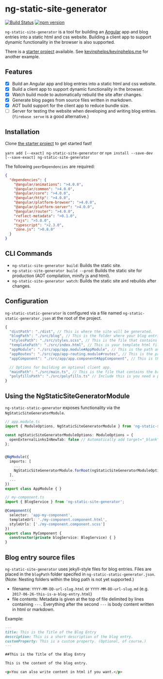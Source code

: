 # ng-static-site-generator
[![Build Status](https://travis-ci.org/kevinphelps/ng-static-site-generator.svg?branch=master)](https://travis-ci.org/kevinphelps/ng-static-site-generator)
[![npm version](https://badge.fury.io/js/ng-static-site-generator.svg)](https://badge.fury.io/js/ng-static-site-generator)

`ng-static-site-generator` is a tool for building an [Angular](https://angular.io/) app and blog entries into a static html and css website. Building a client app to support dynamic functionality in the browser is also supported.

There is a [starter project](https://github.com/kevinphelps/ng-static-site-generator-starter) available. See [kevinphelps/kevinphelps.me](https://github.com/kevinphelps/kevinphelps.me) for another example.

## Features
- [x] Build an Angular app and blog entries into a static html and css website.
- [x] Build a client app to support dynamic functionality in the browser.
- [x] Watch build mode to automatically rebuild the site after changes.
- [x] Generate blog pages from source files written in markdown.
- [x] AOT build support for the client app to reduce bundle size.
- [ ] Server for testing the website when developing and writing blog entries. (`firebase serve` is a good alternative.)

## Installation

Clone [the starter project](https://github.com/kevinphelps/ng-static-site-generator-starter) to get started fast!

`yarn add [--exact] ng-static-site-generator` or `npm install --save-dev [--save-exact] ng-static-site-generator`

The following `peerDependencies` are required:

```json
{
  "dependencies": {
    "@angular/animations": ">4.0.0",
    "@angular/common": ">4.0.0",
    "@angular/core": ">4.0.0",
    "@angular/http": ">4.0.0",
    "@angular/platform-browser": ">4.0.0",
    "@angular/platform-server": ">4.0.0",
    "@angular/router": ">4.0.0",
    "reflect-metadata": ">0.1.0",
    "rxjs": ">5.0.0",
    "typescript": ">2.3.0",
    "zone.js": ">0.8.0"
  }
}
```

## CLI Commands

- `ng-static-site-generator build`: Builds the static site.
- `ng-static-site-generator build --prod`: Builds the static site for production (AOT compilation, minify js and html).
- `ng-static-site-generator watch`: Builds the static site and rebuilds after changes.

## Configuration

`ng-static-static-generator` is configured via a file named `ng-static-static-generator.json` at the root of the project.

```javascript
{
  "distPath": "./dist", // This is where the site will be generated.
  "blogPath": "./src/blog", // This is the folder where your blog entries are located.
  "stylesPath": "./src/styles.scss", // This is the file that contains your global styles.
  "templatePath": "./src/index.html", // This is your template html file. This is passed to HtmlWebpackPlugin.
  "appModule": "./src/app/app.module#AppModule", // This is the path and class name of your AppModule.
  "appRoutes": "./src/app/app-routing.module#routes", // This is the path and export name or your routes.
  "appComponent": "./src/app/app.component#AppComponent", // This is the path and name or your root component.

  // Options for building an optional client app.
  "mainPath": "./src/main.ts", // This is the file that contains the browser bootstrap code.
  "polyfillsPath": "./src/polyfills.ts" // Include this is you need a polyfills bundle.
}
```

## Using the NgStaticSiteGeneratorModule

`ng-static-static-generator` exposes functionality via the `NgStaticSiteGeneratorModule`.

```typescript
// app.module.ts
import { ModuleOptions, NgStaticSiteGeneratorModule } from 'ng-static-site-generator';

const ngStaticSiteGeneratorModuleOptions: ModuleOptions = {
  openExternalLinksInNewTab: false // Automatically add target="_blank" to external links. Default false.
};


@NgModule({
  imports: [
    ...
    NgStaticSiteGeneratorModule.forRoot(ngStaticSiteGeneratorModuleOptions)
  ],
  ...
})
export class AppModule { }

// my-component.ts
import { BlogService } from 'ng-static-site-generator';

@Component({
  selector: 'app-my-component',
  templateUrl: './my-component.component.html',
  styleUrls: ['./my-component.component.scss']
})
export class MyComponent {
  constructor(private blogService: BlogService) { }
}
```

## Blog entry source files

`ng-static-site-generator` uses jekyll-style files for blog entries. Files are placed in the `blogPath` folder specifed in `ng-static-static-generator.json`. (Note: Nesting folders within the blog path is not yet supported.)

- filename: `YYYY-MM-DD-url-slug.html` or `YYYY-MM-DD-url-slug.md` (e.g. `2017-06-26-this-is-a-blog-entry.html`)
- file contents: Metadata is given at the top of file delimited by lines containing `---`. Everything after the second `---` is body content written in html or markdown.

Example:

```markdown
---
title: This is the Title of the Blog Entry
description: This is a short description of the blog entry.
customProperty: This is a custom property. (Optional, of course.)
---

##This is the Title of the Blog Entry

This is the content of the blog entry.

<p>You can also write content in html if you want.</p>
```
